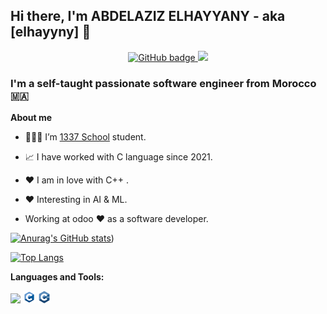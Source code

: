 ## Hi there, I'm ABDELAZIZ ELHAYYANY - aka [elhayyny] 👋 

<p align="center">
  <a href="https://github.com/elhayyany">
    <img src="https://img.shields.io/github/followers/Abdeljalil-Bouchfar?label=Followers&logo=GitHub&style=for-the-badge" alt="GitHub badge" />
  </a>
  <a href="https://www.linkedin.com/in/abdelaziz-el-hayyany-b1b8ba1b2">
    <img src="https://img.shields.io/website?label=Linkedin&style=for-the-badge&url=https%3A%2F%2Fcodestackr.com" />
  </a>
</p>


### I'm a self-taught passionate software engineer from Morocco 🇲🇦

**About me**

- 👨🏽‍💻 I’m [1337 School](https://www.1337.ma/en/) student.

- 📈 I have worked with C language since 2021.

- ❤️ I am in love with C++ .

- ❤️ Interesting in AI & ML.
- Working at odoo ❤️ as a software developer.

[![Anurag's GitHub stats](https://github-readme-stats.vercel.app/api?username=elhayyany&count_private=true&show_icons=true&theme=radical)](https://github.com/elhayyany/github-readme-stats))

[![Top Langs](https://github-readme-stats.vercel.app/api/top-langs/?username=elhayyany&layout=compact&theme=radical)](https://github.com/elhayyany)

<!-- [![42 Profile Card](https://1337-readme.vercel.app/api/profile?cursus=42&dark=true&email=hide&login=elhayyany)](https://github.com/elhayyany/1337-readme) -->


**Languages and Tools:**  

<code><img height="20" src="https://upload.wikimedia.org/wikipedia/commons/1/18/ISO_C%2B%2B_Logo.svg"></code>
<code><img height="20" src="https://raw.githubusercontent.com/github/explore/5c058a388828bb5fde0bcafd4bc867b5bb3f26f3/topics/c/c.png"></code>
<code><img height="20" src="https://raw.githubusercontent.com/github/explore/5c058a388828bb5fde0bcafd4bc867b5bb3f26f3/topics/cpp/cpp.png"></code>
